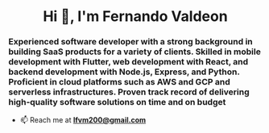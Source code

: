 <h1 align="center">Hi 👋, I'm Fernando Valdeon</h1>
<h3>Experienced software developer with a strong background in building SaaS products for a variety of clients. Skilled in mobile development with Flutter, web development with React, and backend development with Node.js, Express, and Python. Proficient in cloud platforms such as AWS and GCP and serverless infrastructures. Proven track record of delivering high-quality software solutions on time and on budget
</h3>

- 📫 Reach me at **lfvm200@gmail.com**
